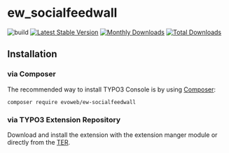 # ew_socialfeedwall

![build](https://github.com/evoWeb/ew_socialfeedwall/workflows/build/badge.svg?branch=develop)
[![Latest Stable Version](https://poser.pugx.org/evoweb/ew-socialfeedwall/v/stable)](https://packagist.org/packages/evoweb/ew-socialfeedwall)
[![Monthly Downloads](https://poser.pugx.org/evoweb/ew-socialfeedwall/d/monthly)](https://packagist.org/packages/evoweb/ew-socialfeedwall)
[![Total Downloads](https://poser.pugx.org/evoweb/ew-socialfeedwall/downloads)](https://packagist.org/packages/evoweb/ew-socialfeedwall)

## Installation

### via Composer

The recommended way to install TYPO3 Console is by using [Composer](https://getcomposer.org):

    composer require evoweb/ew-socialfeedwall

### via TYPO3 Extension Repository

Download and install the extension with the extension manger module or directly from the
[TER](https://extensions.typo3.org/extension/ew_socialfeedwall/).
